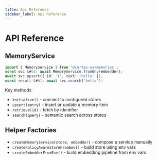 ```yaml
---
title: Api Reference
sidebar_label: Api Reference
---
```


# API Reference

## MemoryService
```typescript
import { MemoryService } from '@cortex-os/memories';
const svc &#61; await MemoryService.fromEnv(embedder);
await svc.upsert({ id: '1', text: 'hello' });
const result &#61; await svc.search('hello');
```
Key methods:
- `initialize()` - connect to configured stores
- `upsert(entry)` - insert or update a memory item
- `retrieve(id)` - fetch by identifier
- `search(query)` - semantic search across stores

## Helper Factories
- `createMemoryService(store, embedder)` - compose a service manually
- `createPolicyAwareStoreFromEnv()` - build store using env vars
- `createEmbedderFromEnv()` - build embedding pipeline from env vars
